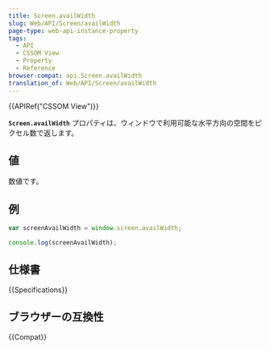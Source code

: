```yaml
---
title: Screen.availWidth
slug: Web/API/Screen/availWidth
page-type: web-api-instance-property
tags:
  - API
  - CSSOM View
  - Property
  - Reference
browser-compat: api.Screen.availWidth
translation_of: Web/API/Screen/availWidth
---
```

{{APIRef("CSSOM View")}}

**`Screen.availWidth`** プロパティは、ウィンドウで利用可能な水平方向の空間をピクセル数で返します。

## 値

数値です。

## 例

```js
var screenAvailWidth = window.screen.availWidth;

console.log(screenAvailWidth);
```

## 仕様書

{{Specifications}}

## ブラウザーの互換性

{{Compat}}
